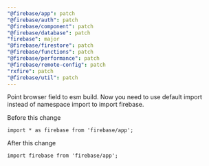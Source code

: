 ```yaml
---
"@firebase/app": patch
"@firebase/auth": patch
"@firebase/component": patch
"@firebase/database": patch
"firebase": major
"@firebase/firestore": patch
"@firebase/functions": patch
"@firebase/performance": patch
"@firebase/remote-config": patch
"rxfire": patch
"@firebase/util": patch
---
```


Point browser field to esm build. Now you need to use default import instead of namespace import to import firebase.

Before this change
```
import * as firebase from 'firebase/app';
```

After this change
```
import firebase from 'firebase/app';
```

